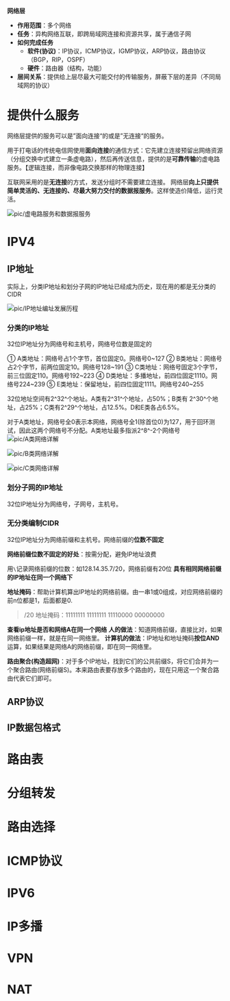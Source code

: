 **网络层**
* **作用范围**：多个网络
* **任务**：异构网络互联，即跨局域网连接和资源共享，属于通信子网
* **如何完成任务**
  * **软件(协议)**：IP协议，ICMP协议，IGMP协议，ARP协议，路由协议（BGP，RIP，OSPF）
  * **硬件**：路由器（结构，功能）
* **层间关系**：提供给上层尽最大可能交付的传输服务，屏蔽下层的差异（不同局域网的协议）

# 提供什么服务

网络层提供的服务可以是”面向连接“的或是”无连接“的服务。

用于打电话的传统电信网使用**面向连接**的通信方式：它先建立连接预留出网络资源（分组交换中式建立一条虚电路），然后再传送信息，提供的是**可靠传输**的虚电路服务。【逻辑连接，而非像电路交换那样的物理连接】

互联网采用的是**无连接**的方式，发送分组时不需要建立连接。
网络层**向上只提供简单灵活的、无连接的、尽最大努力交付的数据报服务**。这样使造价降低，运行灵活。

![pic/虚电路服务和数据报服务](https://image.itbaima.net/images/253/image-2023061518160462.png)

# IPV4

## IP地址

实际上，分类IP地址和划分子网的IP地址已经成为历史，现在用的都是无分类的CIDR

![pic/IP地址编址发展历程]()

### 分类的IP地址

32位IP地址分为网络号和主机号，网络号位数是固定的

① A类地址：网络号占1个字节，首位固定0。网络号0~127
② B类地址：网络号占2个字节，前两位固定10。网络号128~191
③ C类地址：网络号固定3个字节，前三位固定110。网络号192~223
④ D类地址：多播地址，前四位固定1110。网络号224~239
⑤ E类地址：保留地址，前四位固定1111。网络号240~255

32位地址空间有2^32^个地址。A类有2^31^个地址，占50%；B类有 2^30^个地址，占25%；C类有2^29^个地址，占12.5%。D和E类各占6.5%。

对于A类地址，网络号全0表示本网络，网络号全1(除首位0)为127，用于回环测试，因此这两个网络号不分配。A类地址最多指派2^8^-2个网络号
![pic/A类网络详解]()

![pic/B类网络详解]()

![pic/C类网络详解]()


### 划分子网的IP地址

32位IP地址分为网络号，子网号，主机号。

### 无分类编制CIDR

32位IP地址分为网络前缀和主机号。网络前缀的**位数不固定**

**网络前缀位数不固定的好处**：按需分配，避免IP地址浪费

用`\`记录网络前缀的位数：如128.14.35.7/20，网络前缀有20位
**具有相同网络前缀的IP地址在同一个网络下**

**地址掩码**：帮助计算机算出IP地址的网络前缀。由一串1或0组成，对应网络前缀的前n位都是1，后面都是0.
>/20 地址掩码：11111111 11111111 11110000 00000000

**查看ip地址是否和网络A在同一个网络**
**人的做法**：知道网络前缀，直接比对，如果网络前缀一样，就是在同一网络里。
**计算机的做法**：IP地址和地址掩码**按位AND**运算，如果结果是网络A的网络前缀，即在同一网络里。

**路由聚合(构造超网)**：对于多个IP地址，找到它们的公共前缀S，将它们合并为一个聚合路由(网络前缀S)。本来路由表要存放多个路由的，现在只用这一个聚合路由代表它们即可。

## ARP协议

## IP数据包格式

# 路由表

# 分组转发

# 路由选择

# ICMP协议

# IPV6

# IP多播

# VPN

# NAT

